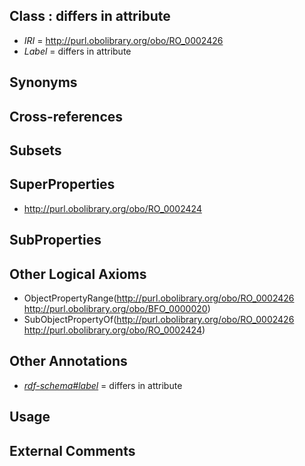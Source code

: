 
## Class : differs in attribute

 * *IRI* = http://purl.obolibrary.org/obo/RO_0002426
 * *Label* = differs in attribute

## Synonyms


## Cross-references


## Subsets


## SuperProperties

 * <http://purl.obolibrary.org/obo/RO_0002424>

## SubProperties


## Other Logical Axioms

 * ObjectPropertyRange(<http://purl.obolibrary.org/obo/RO_0002426> <http://purl.obolibrary.org/obo/BFO_0000020>)
 * SubObjectPropertyOf(<http://purl.obolibrary.org/obo/RO_0002426> <http://purl.obolibrary.org/obo/RO_0002424>)

## Other Annotations

 * *[rdf-schema#label](../../el/rdf-schema#label.md)* = differs in attribute

## Usage


## External Comments

